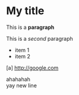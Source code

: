 # My title

This is a **paragraph**

This is a *second* paragraph

* item 1
* item 2

[a] http://google.com

ahahahah <br/>
yay new line 
